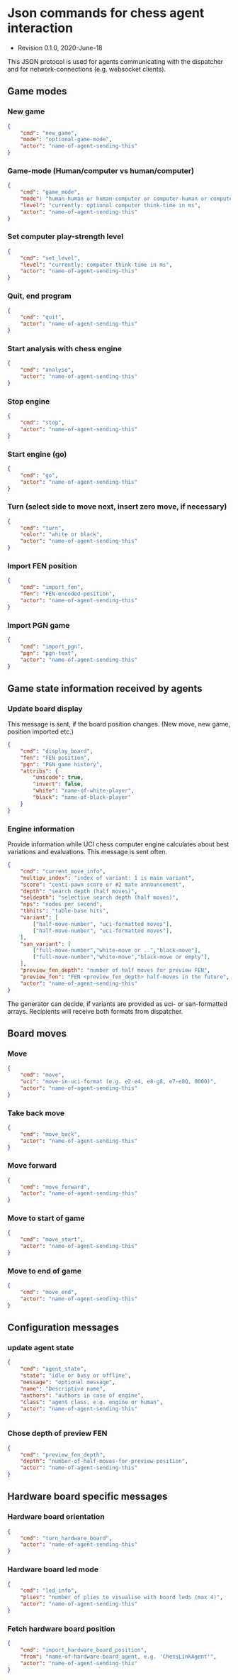 # Json commands for chess agent interaction

* Revision 0.1.0, 2020-June-18

This JSON protocol is used for agents communicating with the dispatcher
and for network-connections (e.g. websocket clients).

## Game modes

### New game

```json
{
    "cmd": "new_game",
    "mode": "optional-game-mode",
    "actor": "name-of-agent-sending-this"
}
```

### Game-mode (Human/computer vs human/computer)

```json
{
    "cmd": "game_mode",
    "mode": "human-human or human-computer or computer-human or computer_computer. computer can optionally be an engine-name",
    "level": "currently: optional computer think-time in ms",
    "actor": "name-of-agent-sending-this"
}
```

### Set computer play-strength level

```json
{
    "cmd": "set_level",
    "level": "currently: computer think-time in ms",
    "actor": "name-of-agent-sending-this"
}
```

### Quit, end program

```json
{
    "cmd": "quit",
    "actor": "name-of-agent-sending-this"
}
```



### Start analysis with chess engine

```json
{
    "cmd": "analyse",
    "actor": "name-of-agent-sending-this"
}
```

### Stop engine

```json
{
    "cmd": "stop",
    "actor": "name-of-agent-sending-this"
}
```

### Start engine (go)

```json
{
    "cmd": "go",
    "actor": "name-of-agent-sending-this"
}
```

### Turn (select side to move next, insert zero move, if necessary)

```json
{
    "cmd": "turn",
    "color": "white or black",
    "actor": "name-of-agent-sending-this"
}
```

### Import FEN position

```json
{
    "cmd": "import_fen",
    "fen": "FEN-encoded-position",
    "actor": "name-of-agent-sending-this"
}
```

### Import PGN game

```json
{
    "cmd": "import_pgn",
    "pgn": "pgn-text",
    "actor": "name-of-agent-sending-this"
}
```



## Game state information received by agents

### Update board display

This message is sent, if the board position changes. (New move, new game,
position imported etc.)

```json
{
    "cmd": "display_board",
    "fen": "FEN position",
    "pgn": "PGN game history",
    "attribs": {
        "unicode": true,
        "invert": false,
        "white": "name-of-white-player",
        "black": "name-of-black-player"
    }
}
```

### Engine information

Provide information while UCI chess computer engine calculates about
best variations and evaluations. This message is sent often.

```json
{
    "cmd": "current_move_info",
    "multipv_index": "index of variant: 1 is main variant",
    "score": "centi-pawn score or #2 mate announcement",
    "depth": "search depth (half moves)",
    "seldepth": "selective search depth (half moves)",
    "nps": "nodes per second",
    "tbhits": "table-base hits",
    "variant": [
        ["half-move-number", "uci-formatted moves"],
        ["half-move-number", "uci-formatted moves"],
    ],
    "san_variant": [
        ["full-move-number","white-move or ..","black-move"],
        ["full-move-number","white-move","black-move or empty"],
    ],
    "preview_fen_depth": "number of half moves for preview FEN",
    "preview_fen": "FEN <preview_fen_depth> half-moves in the future",
    "actor": "name-of-agent-sending-this"
}
```

The generator can decide, if variants are provided as uci- or san-formatted
arrays. Recipients will receive both formats from dispatcher.

## Board moves

### Move



```json
{
    "cmd": "move",
    "uci": "move-in-uci-format (e.g. e2-e4, e8-g8, e7-e8Q, 0000)",
    "actor": "name-of-agent-sending-this"
}
```

### Take back move

```json
{
    "cmd": "move_back",
    "actor": "name-of-agent-sending-this"
}
```

### Move forward

```json
{
    "cmd": "move_forward",
    "actor": "name-of-agent-sending-this"
}
```

### Move to start of game

```json
{
    "cmd": "move_start",
    "actor": "name-of-agent-sending-this"
}
```

### Move to end of game

```json
{
    "cmd": "move_end",
    "actor": "name-of-agent-sending-this"
}
```

## Configuration messages

### update agent state

```json
{
    "cmd": "agent_state",
    "state": "idle or busy or offline",
    "message": "optional message",
    "name": "Descriptive name",
    "authors": "authors in case of engine",
    "class": "agent class, e.g. engine or human",
    "actor": "name-of-agent-sending-this"
}
```

### Chose depth of preview FEN

```json
{
    "cmd": "preview_fen_depth",
    "depth": "number-of-half-moves-for-preview-position",
    "actor": "name-of-agent-sending-this"
}
```

## Hardware board specific messages

### Hardware board orientation

```json
{
    "cmd": "turn_hardware_board",
    "actor": "name-of-agent-sending-this"
}
```

### Hardware board led mode

```json
{
    "cmd": "led_info",
    "plies": "number of plies to visualise with board leds (max 4)",
    "actor": "name-of-agent-sending-this"
}
```

### Fetch hardware board position

```json
{
    "cmd": "import_hardware_board_position",
    "from": "name-of-hardware-board_agent, e.g. 'ChessLinkAgent'",
    "actor": "name-of-agent-sending-this"
}
```
